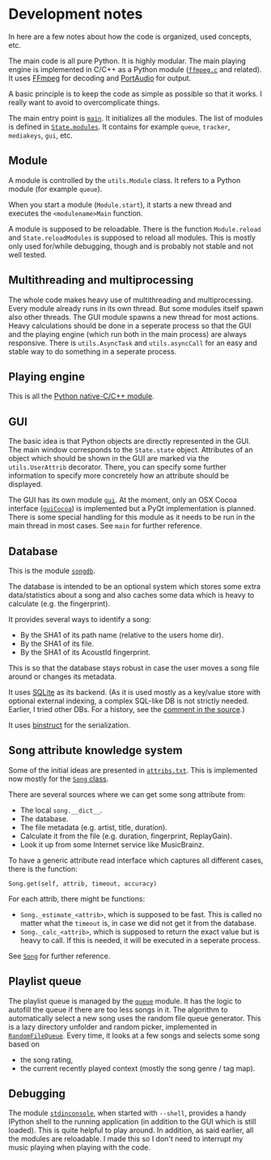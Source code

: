 Development notes
=================

In here are a few notes about how the code is organized, used concepts, etc.

The main code is all pure Python. It is highly modular. The main playing engine is implemented in C/C++ as a Python module ([`ffmpeg.c`](https://github.com/albertz/music-player/blob/master/ffmpeg.c) and related). It uses [FFmpeg](http://ffmpeg.org/) for decoding and [PortAudio](http://www.portaudio.com/) for output.

A basic principle is to keep the code as simple as possible so that it works. I really want to avoid to overcomplicate things.

The main entry point is [`main`](https://github.com/albertz/music-player/blob/master/main.py). It initializes all the modules. The list of modules is defined in [`State.modules`](https://github.com/albertz/music-player/blob/master/State.py). It contains for example `queue`, `tracker`, `mediakeys`, `gui`, etc.


## Module

A module is controlled by the `utils.Module` class. It refers to a Python module (for example `queue`).

When you start a module (`Module.start`), it starts a new thread and executes the `<modulename>Main` function.

A module is supposed to be reloadable. There is the function `Module.reload` and `State.reloadModules` is supposed to reload all modules. This is mostly only used for/while debugging, though and is probably not stable and not well tested.


## Multithreading and multiprocessing

The whole code makes heavy use of multithreading and multiprocessing. Every module already runs in its own thread. But some modules itself spawn also other threads. The GUI module spawns a new thread for most actions. Heavy calculations should be done in a seperate process so that the GUI and the playing engine (which run both in the main process) are always responsive. There is `utils.AsyncTask` and `utils.asyncCall` for an easy and stable way to do something in a seperate process.


## Playing engine

This is all the [Python native-C/C++ module](https://github.com/albertz/music-player-core/).


## GUI

The basic idea is that Python objects are directly represented in the GUI. The main window corresponds to the `State.state` object. Attributes of an object which should be shown in the GUI are marked via the `utils.UserAttrib` decorator. There, you can specify some further information to specify more concretely how an attribute should be displayed.

The GUI has its own module [`gui`](https://github.com/albertz/music-player/blob/master/gui.py). At the moment, only an OSX Cocoa interface ([`guiCocoa`](https://github.com/albertz/music-player/blob/master/guiCocoa.py)) is implemented but a PyQt implementation is planned. There is some special handling for this module as it needs to be run in the main thread in most cases. See `main` for further reference.


## Database

This is the module [`songdb`](https://github.com/albertz/music-player/blob/master/songdb.py).

The database is intended to be an optional system which stores some extra data/statistics about a song and also caches some data which is heavy to calculate (e.g. the fingerprint).

It provides several ways to identify a song:

- By the SHA1 of its path name (relative to the users home dir).
- By the SHA1 of its file.
- By the SHA1 of its AcoustId fingerprint.

This is so that the database stays robust in case the user moves a song file around or changes its metadata.

It uses [SQLite](http://www.sqlite.org/) as its backend. (As it is used mostly as a key/value store with optional external indexing, a complex SQL-like DB is not strictly needed. Earlier, I tried other DBs. For a history, see the [comment in the source](https://github.com/albertz/music-player/blob/master/songdb.py).)

It uses [binstruct](https://github.com/albertz/binstruct) for the serialization.


## Song attribute knowledge system

Some of the initial ideas are presented in [`attribs.txt`](https://github.com/albertz/music-player/blob/master/attribs.txt). This is implemented now mostly for the [`Song` class](https://github.com/albertz/music-player/blob/master/Song.py).

There are several sources where we can get some song attribute from:

- The local `song.__dict__`.
- The database.
- The file metadata (e.g. artist, title, duration).
- Calculate it from the file (e.g. duration, fingerprint, ReplayGain).
- Look it up from some Internet service like MusicBrainz.

To have a generic attribute read interface which captures all different cases, there is the function:

    Song.get(self, attrib, timeout, accuracy)

For each attrib, there might be functions:

- `Song._estimate_<attrib>`, which is supposed to be fast. This is called no matter what the `timeout` is, in case we did not get it from the database.
- `Song._calc_<attrib>`, which is supposed to return the exact value but is heavy to call. If this is needed, it will be executed in a seperate process.

See [`Song`](https://github.com/albertz/music-player/blob/master/Song.py) for further reference.


## Playlist queue

The playlist queue is managed by the [`queue`](https://github.com/albertz/music-player/blob/master/queue.py) module. It has the logic to autofill the queue if there are too less songs in it. The algorithm to automatically select a new song uses the random file queue generator. This is a lazy directory unfolder and random picker, implemented in [`RandomFileQueue`](https://github.com/albertz/music-player/blob/master/RandomFileQueue.py). Every time, it looks at a few songs and selects some song based on

- the song rating,
- the current recently played context (mostly the song genre / tag map).


## Debugging

The module [`stdinconsole`](stdinconsole.py), when started with `--shell`, provides a handy IPython shell to the running application (in addition to the GUI which is still loaded). This is quite helpful to play around. In addition, as said earlier, all the modules are reloadable. I made this so I don't need to interrupt my music playing when playing with the code.
